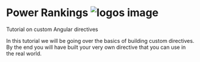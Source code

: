# Power Rankings ![logos image](https://raw.github.com/squireaj/PRankings/master/logos/logos.gif)
Tutorial on custom Angular directives

In this tutorial we will be going over the basics of building custom directives. By the end you will have built your very own directive that you can use in the real world. 
